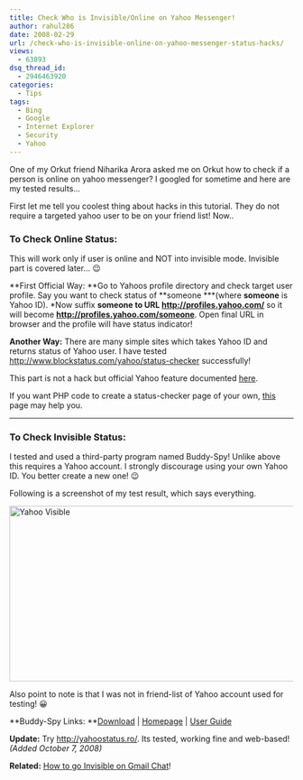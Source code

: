 ```yaml
---
title: Check Who is Invisible/Online on Yahoo Messenger!
author: rahul286
date: 2008-02-29
url: /check-who-is-invisible-online-on-yahoo-messenger-status-hacks/
views:
  - 63893
dsq_thread_id:
  - 2946463920
categories:
  - Tips
tags:
  - Bing
  - Google
  - Internet Explorer
  - Security
  - Yahoo
---
```

One of my Orkut friend Niharika Arora asked me on Orkut how to check if a person is online on yahoo messenger? I googled for sometime and here are my tested results&#8230;

First let me tell you coolest thing about hacks in this tutorial. They do not require a targeted yahoo user to be on your friend list! Now..

### To Check Online Status:

This will work only if user is online and NOT into invisible mode. Invisible part is covered later&#8230; 😉

**First Official Way: **Go to Yahoos profile directory and check target user profile. Say you want to check status of **someone ***(where **someone** is Yahoo ID). *Now suffix **someone **to** **URL** http://profiles.yahoo.com/** so it will become **http://profiles.yahoo.com/someone**. Open final URL in browser and the profile will have status indicator!

**Another Way:** There are many simple sites which takes Yahoo ID and returns status of Yahoo user. I have tested <a href="http://www.blockstatus.com/yahoo/status-checker" onclick="_gaq.push(['_trackEvent', 'outbound-article', 'http://www.blockstatus.com/yahoo/status-checker', 'http://www.blockstatus.com/yahoo/status-checker']);" title="http://www.blockstatus.com/yahoo/status-checker">http://www.blockstatus.com/yahoo/status-checker</a> successfully!

This part is not a hack but official Yahoo feature documented <a href="http://messenger.yahoo.com/addpresence.php" onclick="_gaq.push(['_trackEvent', 'outbound-article', 'http://messenger.yahoo.com/addpresence.php', 'here']);" >here</a>.

If you want PHP code to create a status-checker page of your own, <a href="http://www.codewalkers.com/c/a/Site-Navigation-Code/Yahoo-Status/" onclick="_gaq.push(['_trackEvent', 'outbound-article', 'http://www.codewalkers.com/c/a/Site-Navigation-Code/Yahoo-Status/', 'this']);" >this</a> page may help you.

** **

### To Check Invisible Status:

I tested and used a third-party program named Buddy-Spy! Unlike above this requires a Yahoo account. I strongly discourage using your own Yahoo ID. You better create a new one! 😉

Following is a screenshot of my test result, which says everything.

<img class="wp-image-51441" style="border-right: 0px;border-top: 0px;border-left: 0px;border-bottom: 0px" src="http://cdn.devilsworkshop.org/files/2008/03/yahoo-visible.jpg" border="0" alt="Yahoo Visible" width="505" height="311" />

Also point to note is that I was not in friend-list of Yahoo account used for testing! 😀

**Buddy-Spy Links: **<a href="http://www.buddy-spy.com/download" onclick="_gaq.push(['_trackEvent', 'outbound-article', 'http://www.buddy-spy.com/download', 'Download']);" >Download</a> | <a href="http://www.buddy-spy.com/" onclick="_gaq.push(['_trackEvent', 'outbound-article', 'http://www.buddy-spy.com/', 'Homepage']);" >Homepage</a> | <a href="http://www.buddy-spy.com/guide" onclick="_gaq.push(['_trackEvent', 'outbound-article', 'http://www.buddy-spy.com/guide', 'User Guide']);" >User Guide</a>

**Update:** Try <a href="http://yahoostatus.ro/" onclick="_gaq.push(['_trackEvent', 'outbound-article', 'http://yahoostatus.ro/', 'http://yahoostatus.ro/']);" >http://yahoostatus.ro/</a>. Its tested, working fine and web-based! *(Added October 7, 2008)*

**Related:** [How to go Invisible on Gmail Chat][1]!

 [1]: http://devilsworkshop.org/2008/02/26/google-added-invisible-mode-to-gmail-chat-google-talk/
